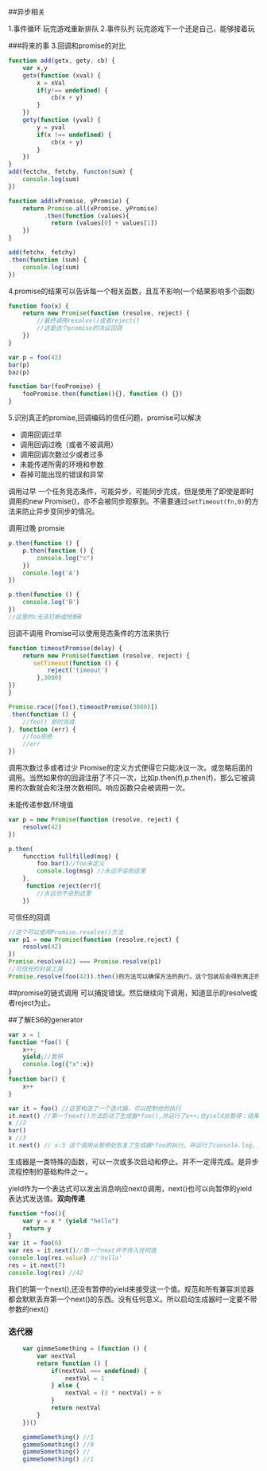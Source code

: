 ##异步相关

1.事件循环
玩完游戏重新排队
2.事件队列
玩完游戏下一个还是自己，能够接着玩



###将来的事
3.回调和promise的对比
```javascript
function add(getx, gety, cb) {
    var x,y
    getx(function (xval) {
        x = xVal
        if(y!== undefined) {
            cb(x + y)
        }
    })
    gety(function (yval) {
        y = yval
        if(x !== undefined) {
            cb(x + y)
        }
    })
}
add(fectchx, fetchy, functon(sum) {
    console.log(sum)
})
```

```javascript
function add(xPromise, yPromsie) {
    return Promise.all(xPromise, yPromise)
          .then(function (values){
            return (values[0] + values[1])
    })
}

add(fetchx, fetchy)
.then(function (sum) {
    console.log(sum)
})
```


4.promise的结果可以告诉每一个相关函数，且互不影响(一个结果影响多个函数)
```javascript
function foo(x) {
    return new Promise(function (resolve, reject) {
        //最终调用resolve()或者reject()
        //这是这个promise的决议回调
    })
}

var p = foo(42)
bar(p)
baz(p)

function bar(fooPromise) {
    fooPromise.then(function(){}, function () {})
}
```


5.识别真正的promise,回调编码的信任问题，promise可以解决
- 调用回调过早  
- 调用回调过晚（或者不被调用）
- 调用回调次数过少或者过多
- 未能传递所需的环境和参数
- 吞掉可能出现的错误和异常

调用过早  一个任务竞态条件，可能异步，可能同步完成，但是使用了即使是即时调用的new Promise()，亦不会被同步观察到。不需要通过`setTimeout(fn,0)`的方法来防止异步变同步的情况。

调用过晚
promsie
```javascript
p.then(function () {
    p.then(function () {
        console.log("c")
    })
    console.log('A')
})

p.then(function () {
    console.log('B')
})
//这里的c无法打断或抢断B
```


回调不调用
Promise可以使用竞态条件的方法来执行
```javascript
function timeoutPromise(delay) {
    return new Promise(function (resolve, reject) {
       setTimeout(function () {
           reject('timeout')
        },3000)
})
}

Promise.race([foo(),timeoutPromise(3000)])
.then(function () {
    //foo() 即时完成
}, function (err) {
    //foo拒绝
    //err
})

```


调用次数过多或者过少
Promise的定义方式使得它只能决议一次。或忽略后面的调用。当然如果你的回调注册了不只一次，比如p.then(f),p.then(f)，那么它被调用的次数就会和注册次数相同。响应函数只会被调用一次。

未能传递参数/环境值
```javascript
var p = new Promise(function (resolve, reject) {
    resolve(42)
})

p.then(
    funcction fullfilled(msg) {
        foo.bar()//foo未定义
        console.log(msg) //永远不会到这里
    },
     function reject(err){
        //永远也不会到这里
    })
```


可信任的回调

```javascript
//这个可以使用Promise.resolve()方法
var p1 = new Promise(function (resolve,reject) {
    resolve(42)
})
Promise.resolve(42) === Promise.resolve(p1)
//可信任的封装工具
Promise.resolve(foo(42)).then()的方法可以确保方法的执行。这个包装后会得到真正的promise
```


##promise的链式调用
可以捕捉错误。然后继续向下调用，知道显示的resolve或者reject为止。



##了解ES6的generator
```javascript
var x = 1
function *foo() {
    x++;
    yield;//暂停
    console.log({"x":x})
}
function bar() {
    x++
}

var it = foo() //这里构造了一个迭代器，可以控制他的执行
it.next() //第一个next()方法启动了生成器*foo(),并运行了x++;在yield处暂停；结果是一个对象，有一个value属性。持有一个返回值，如果*foo函数中有返回值的话。
x //2
bar()
x //3
it.next() // x:3 这个调用从暂停处恢复了生成器*foo的执行。并运行了console.log，此时x是3
```
生成器是一类特殊的函数，可以一次或多次启动和停止。并不一定得完成。是异步流程控制的基础构件之一。


yield作为一个表达式可以发出消息响应next()调用，next()也可以向暂停的yield表达式发送值。**双向传递**
```javascript  
function *foo(){
    var y = x * (yield "hello")
    return y
}
var it = foo(6)
var res = it.next()//第一个next并不传入任何值
console.log(res.value) //'hello'
res = it.next(7)
console.log(res) //42
```
我们的第一个next(),还没有暂停的yield来接受这一个值。规范和所有兼容浏览器都会默默丢弃第一个next()的东西。没有任何意义。所以启动生成器时一定要不带参数的next()


### 迭代器
```javascript
    var gimmeSomething = (function () {
        var nextVal
        return function () {
            if(nextVal === undefined) {
                nextVal = 1
            } else {
                nextVal = (3 * nextVal) + 6
            }
            return nextVal
        }
    })()

    gimmeSomething() //1
    gimmeSomething() //9
    gimmeSomething() //
    gimmeSomething() //1

```
